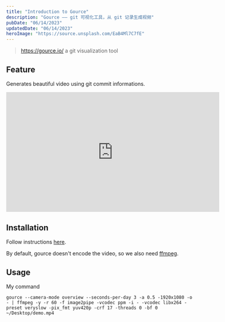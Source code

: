 ```yaml
---
title: "Introduction to Gource"
description: "Gource —— git 可视化工具，从 git 记录生成视频"
pubDate: "06/14/2023"
updatedDate: "06/14/2023"
heroImage: "https://source.unsplash.com/EaB4Ml7C7fE"
---
```


> https://gource.io/ a git visualization tool

## Feature

Generates beautiful video using git commit informations.

<iframe
    src="https://www.youtube.com/embed/bn2l7GpePtY"
    title="YouTube video player"
    frameborder="0"
    allow="accelerometer; autoplay; clipboard-write; encrypted-media; gyroscope; picture-in-picture; web-share"
    allowfullscreen
></iframe>
<style>
iframe {
    max-width: 65ch;
    height: 36.5ch;
    width: 90vw;
}
</style>

## Installation

Follow instructions [here](https://gource.io/).

By default, gource doesn't encode the video, so we also need [ffmpeg](https://ffmpeg.org/).

## Usage

My command

```
gource --camera-mode overview --seconds-per-day 3 -a 0.5 -1920x1080 -o - | ffmpeg -y -r 60 -f image2pipe -vcodec ppm -i - -vcodec libx264 -preset veryslow -pix_fmt yuv420p -crf 17 -threads 0 -bf 0 ~/Desktop/demo.mp4
```
